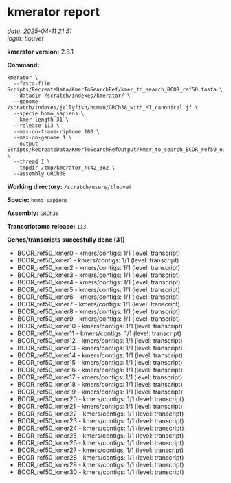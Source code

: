 # kmerator report
*date: 2025-04-11 21:51*  
*login: tlouvet*

**kmerator version:** 2.3.1

**Command:**

```
kmerator \
  --fasta-file Scripts/RecreateData/KmerToSearchRef/kmer_to_search_BCOR_ref50.fasta \
  --datadir /scratch/indexes/kmerator/ \
  --genome /scratch/indexes/jellyfish/human/GRCh38_with_MT_canonical.jf \
  --specie homo_sapiens \
  --kmer-length 31 \
  --release 113 \
  --max-on-transcriptome 100 \
  --max-on-genome 1 \
  --output Scripts/RecreateData/KmerToSearchRefOutput/kmer_to_search_BCOR_ref50_output \
  --thread 1 \
  --tmpdir /tmp/kmerator_rc42_3o2 \
  --assembly GRCh38
```

**Working directory:** `/scratch/users/tlouvet`

**Specie:** `homo_sapiens`

**Assembly:** `GRCh38`

**Transcriptome release:** `113`

**Genes/transcripts succesfully done (31)**

- BCOR_ref50_kmer0 - kmers/contigs: 1/1 (level: transcript)
- BCOR_ref50_kmer1 - kmers/contigs: 1/1 (level: transcript)
- BCOR_ref50_kmer2 - kmers/contigs: 1/1 (level: transcript)
- BCOR_ref50_kmer3 - kmers/contigs: 1/1 (level: transcript)
- BCOR_ref50_kmer4 - kmers/contigs: 1/1 (level: transcript)
- BCOR_ref50_kmer5 - kmers/contigs: 1/1 (level: transcript)
- BCOR_ref50_kmer6 - kmers/contigs: 1/1 (level: transcript)
- BCOR_ref50_kmer7 - kmers/contigs: 1/1 (level: transcript)
- BCOR_ref50_kmer8 - kmers/contigs: 1/1 (level: transcript)
- BCOR_ref50_kmer9 - kmers/contigs: 1/1 (level: transcript)
- BCOR_ref50_kmer10 - kmers/contigs: 1/1 (level: transcript)
- BCOR_ref50_kmer11 - kmers/contigs: 1/1 (level: transcript)
- BCOR_ref50_kmer12 - kmers/contigs: 1/1 (level: transcript)
- BCOR_ref50_kmer13 - kmers/contigs: 1/1 (level: transcript)
- BCOR_ref50_kmer14 - kmers/contigs: 1/1 (level: transcript)
- BCOR_ref50_kmer15 - kmers/contigs: 1/1 (level: transcript)
- BCOR_ref50_kmer16 - kmers/contigs: 1/1 (level: transcript)
- BCOR_ref50_kmer17 - kmers/contigs: 1/1 (level: transcript)
- BCOR_ref50_kmer18 - kmers/contigs: 1/1 (level: transcript)
- BCOR_ref50_kmer19 - kmers/contigs: 1/1 (level: transcript)
- BCOR_ref50_kmer20 - kmers/contigs: 1/1 (level: transcript)
- BCOR_ref50_kmer21 - kmers/contigs: 1/1 (level: transcript)
- BCOR_ref50_kmer22 - kmers/contigs: 1/1 (level: transcript)
- BCOR_ref50_kmer23 - kmers/contigs: 1/1 (level: transcript)
- BCOR_ref50_kmer24 - kmers/contigs: 1/1 (level: transcript)
- BCOR_ref50_kmer25 - kmers/contigs: 1/1 (level: transcript)
- BCOR_ref50_kmer26 - kmers/contigs: 1/1 (level: transcript)
- BCOR_ref50_kmer27 - kmers/contigs: 1/1 (level: transcript)
- BCOR_ref50_kmer28 - kmers/contigs: 1/1 (level: transcript)
- BCOR_ref50_kmer29 - kmers/contigs: 1/1 (level: transcript)
- BCOR_ref50_kmer30 - kmers/contigs: 1/1 (level: transcript)
